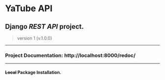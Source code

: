 # **YaTube API**
## Django _REST API_ project.
> version 1 (v.1.0.0)

______________________________
### Project **Documentation**: http://localhost:8000/redoc/
______________________________
#### ~~Local~~ Package Installation.
